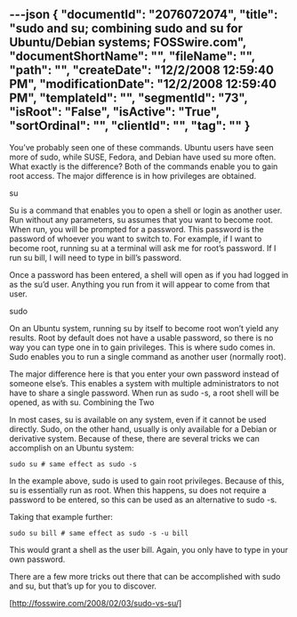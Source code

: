 ---json
{
  "documentId": "2076072074",
  "title": "sudo and su; combining sudo and su for Ubuntu/Debian systems; FOSSwire.com",
  "documentShortName": "",
  "fileName": "",
  "path": "",
  "createDate": "12/2/2008 12:59:40 PM",
  "modificationDate": "12/2/2008 12:59:40 PM",
  "templateId": "",
  "segmentId": "73",
  "isRoot": "False",
  "isActive": "True",
  "sortOrdinal": "",
  "clientId": "",
  "tag": ""
}
---

You’ve probably seen one of these commands. Ubuntu users have seen more of sudo, while SUSE, Fedora, and Debian have used su more often. What exactly is the difference? Both of the commands enable you to gain root access. The major difference is in how privileges are obtained.

su

Su is a command that enables you to open a shell or login as another user. Run without any parameters, su assumes that you want to become root. When run, you will be prompted for a password. This password is the password of whoever you want to switch to. For example, if I want to become root, running su at a terminal will ask me for root’s password. If I run su bill, I will need to type in bill’s password.

Once a password has been entered, a shell will open as if you had logged in as the su’d user. Anything you run from it will appear to come from that user.

sudo

On an Ubuntu system, running su by itself to become root won’t yield any results. Root by default does not have a usable password, so there is no way you can type one in to gain privileges. This is where sudo comes in. Sudo enables you to run a single command as another user (normally root).

The major difference here is that you enter your own password instead of someone else’s. This enables a system with multiple administrators to not have to share a single password. When run as sudo -s, a root shell will be opened, as with su.
Combining the Two

In most cases, su is available on any system, even if it cannot be used directly. Sudo, on the other hand, usually is only available for a Debian or derivative system. Because of these, there are several tricks we can accomplish on an Ubuntu system:

    sudo su # same effect as sudo -s

In the example above, sudo is used to gain root privileges. Because of this, su is essentially run as root. When this happens, su does not require a password to be entered, so this can be used as an alternative to sudo -s.

Taking that example further:

    sudo su bill # same effect as sudo -s -u bill

This would grant a shell as the user bill. Again, you only have to type in your own password.

There are a few more tricks out there that can be accomplished with sudo and su, but that’s up for you to discover.

[http://fosswire.com/2008/02/03/sudo-vs-su/]
